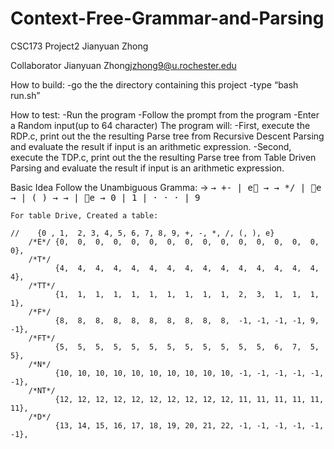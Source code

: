 # Context-Free-Grammar-and-Parsing
CSC173
Project2
Jianyuan Zhong

Collaborator
	Jianyuan Zhong<jzhong9@u.rochester.edu>
	

How to build:
	-go the the directory containing this project
	-type “bash run.sh”


How to test:
	-Run the program
	-Follow the prompt from the program
	-Enter a Random input(up to 64 character)
	The program will:
	 	-First, execute the RDP.c, print out the the resulting Parse tree from Recursive Descent Parsing and evaluate the result if input is an arithmetic expression.
		-Second, execute the TDP.c, print out the the resulting Parse tree from Table Driven Parsing and evaluate the result if input is an arithmetic expression.


Basic Idea
	Follow the Unambiguous Gramma:
		<E > → <T > <TT >
		<TT > → +- <T > <TT > | e
		<T > → <F > <FT >
		<FT > → */ <F > <FT > | e
		<F > → <N > | ( <E > )
		<N > → <D> <NT >
		<NT > → <N > | e
		<D> → 0 | 1 | · · · | 9

	For table Drive, Created a table:

	//    {0 , 1,  2, 3, 4, 5, 6, 7, 8, 9, +, -, *, /, (, ), e}
        /*E*/ {0,  0,  0,  0,  0,  0,  0,  0,  0,  0,  0,  0,  0,  0,  0,  0},
        /*T*/
              {4,  4,  4,  4,  4,  4,  4,  4,  4,  4,  4,  4,  4,  4,  4,  4},
        /*TT*/
              {1,  1,  1,  1,  1,  1,  1,  1,  1,  1,  2,  3,  1,  1,  1,  1},
        /*F*/
              {8,  8,  8,  8,  8,  8,  8,  8,  8,  8,  -1, -1, -1, -1, 9,  -1},
        /*FT*/
              {5,  5,  5,  5,  5,  5,  5,  5,  5,  5,  5,  5,  6,  7,  5,  5},
        /*N*/
              {10, 10, 10, 10, 10, 10, 10, 10, 10, 10, -1, -1, -1, -1, -1, -1},
        /*NT*/
              {12, 12, 12, 12, 12, 12, 12, 12, 12, 12, 11, 11, 11, 11, 11, 11},
        /*D*/
              {13, 14, 15, 16, 17, 18, 19, 20, 21, 22, -1, -1, -1, -1, -1, -1},
